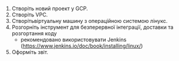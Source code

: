 1. Створіть новий проект у GCP.
2. Створіть VPC.
3. Створітьвіртуальну машину з операційною системою лінукс.
4. Розгорніть інструмент для безперервної інтеграції, доставки та розгортання коду
    - рекомендовано використовувати Jenkins (https://www.jenkins.io/doc/book/installing/linux/)
5. Оформіть звіт.
